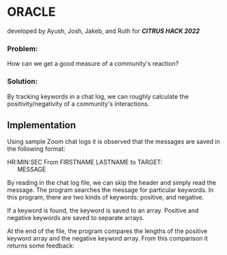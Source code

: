 # ORACLE
developed by Ayush, Josh, Jakeb, and Ruth for ***CITRUS HACK 2022***

### Problem:
How can we get a good measure of a community's reaction?

### Solution:
By tracking keywords in a chat log, we can roughly calculate the positivity/negativity of a community's interactions.

## Implementation
Using sample Zoom chat logs it is observed that the messages are saved in the following format:

HR:MIN:SEC From FIRSTNAME LASTNAME to TARGET: <br>
&nbsp;&nbsp;&nbsp;&nbsp;&nbsp;&nbsp;MESSAGE

By reading in the chat log file, we can skip the header and simply read the message. The program searches the message for particular keywords. In this program, there are two kinds of keywords: positive, and negative.

If a keyword is found, the keyword is saved to an array. Positive and negative keywords are saved to separate arrays.

At the end of the file, the program compares the lengths of the positive keyword array and the negative keyword array. From this comparison it returns some feedback: 